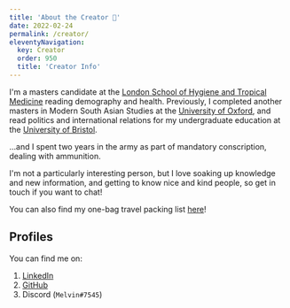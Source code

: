 ```yaml
---
title: 'About the Creator 👦'
date: 2022-02-24
permalink: /creator/
eleventyNavigation:
  key: Creator
  order: 950
  title: 'Creator Info'
---
```


I'm a masters candidate at the [London School of Hygiene and Tropical Medicine](https://www.lshtm.ac.uk/) reading demography and health.
Previously, I completed another masters in Modern South Asian Studies at the [University of Oxford](https://www.southasia.ox.ac.uk/), and read politics and international relations for my undergraduate education at the [University of Bristol](https://www.bristol.ac.uk/).

…and I spent two years in the army as part of mandatory conscription, dealing with ammunition.

I'm not a particularly interesting person, but I love soaking up knowledge and new information, and getting to know nice and kind people, so get in touch if you want to chat!

You can also find my one-bag travel packing list [here](https://notes.tingmelvin.com/ER-Resources/ER2ARC/ER2ARC-A2-PackingList_Bag_ObsidianNOADMONITIONS)!

## Profiles
You can find me on:
1. [LinkedIn](https://www.linkedin.com/in/tingmelvin/)
2. [GitHub](https://github.com/tingmelvin)
3. Discord (`Melvin#7545`)